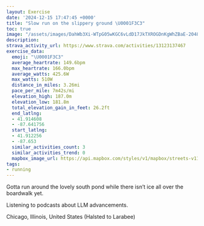 ```yaml
---
layout: Exercise
date: '2024-12-15 17:47:45 +0000'
title: "Slow run on the slippery ground \U0001F3C3"
toc: true
image: "/assets/images/DahWb3Xi-WTpG05wKGC6vLdD17JkTXROGDnKgWhZBaE-2048x1536.jpg.jpeg"
description:
strava_activity_url: https://www.strava.com/activities/13123137467
exercise_data:
  emoji: "\U0001F3C3"
  average_heartrate: 149.6bpm
  max_heartrate: 166.0bpm
  average_watts: 425.6W
  max_watts: 510W
  distance_in_miles: 3.26mi
  pace_per_mile: 7m42s/mi
  elevation_high: 187.0m
  elevation_low: 181.8m
  total_elevation_gain_in_feet: 26.2ft
  end_latlng:
  - 41.914608
  - -87.641756
  start_latlng:
  - 41.912256
  - -87.653
  similar_activities_count: 3
  similar_activities_trend: 0
  mapbox_image_url: https://api.mapbox.com/styles/v1/mapbox/streets-v11/static/path-5+787af2-1.0(mgy~Fll~uOBcAC_A%40m%40C%7D%40Bc%40Ak%40AwAFgAAmACSCCWCEk%40%40u%40G%7B%40%3Fa%40I%7BBESE%7BC%40oAEc%40%3Fw%40BYDoBHc%40%40i%40E%7DAG_%40IGmADWDEACO%40_%40A%7BACiA%3FsBEyBFcDC%7DCEWMc%40GwAKe%40%3FGD%7D%40AiBBq%40%3Fm%40%40g%40%3FcAEcABiB%3FeAEs%40DaB%3F%5BMeB%3Fe%40EKE%5DF%5DHiA%40o%40Gu%40G%5DEMCEIEY%3FYDkAv%40OHeAFc%40HGIEa%40%3F%7D%40Ae%40EMYe%40M%7B%40_%40%7DAECK%3Fs%40TSBGJE%5DEAc%40%40MBQJIHADD%60%40GpADz%40F%5EAPGLqAh%40MNS%5EWP_%40Ci%40Lc%40YIAi%40t%40_%40TGTAXGDIAa%40S%5Do%40KOESOMQGWEy%40Ci%40Sc%40Go%40%3FSB_AAi%40HQESUU_AUSMAaBZgAV%5DLc%40Hw%40Tm%40VkA%5Co%40XoBl%40aA%5E_%40ZIRGd%40Bn%40L%60ADJTZd%40jAT%60AHPHHHBb%40%3Fp%40F%60%40Aj%40%40d%40KRMPE%5EAX%40D%40BJGj%40EDTRD%40tDQjAAPB%5CCHDpAz%40ZNZD%5EAfADnBIx%40BhAKv%40%3Fz%40SPMDBVb%40Lj%40Dl%40%3FfBBhACt%40%3FhABbA%40HF%3FNOFAJR%40%60%40%5ELJBlAC%5CBb%40CX%40jBEz%40%3Fl%40B%7CAKpAzATZLRh%40%5ENLDNDX),pin-s-s+e5b22e(-87.65143,41.91367),pin-s-f+89ae00(-87.63995,41.91459000000002)/auto/800x800?access_token=pk.eyJ1Ijoiam9zaGJlY2ttYW4iLCJhIjoiY205eWR2aDd1MWZ6djJrbXc4a3M0bWZleiJ9.XiG9OWkNcZk2QzjJbxLB4A
tags:
- running
---
```


Gotta run around the lovely south pond while there isn’t ice all over the boardwalk yet. 

Listening to podcasts about LLM advancements.

Chicago, Illinois, United States (Halsted to Larabee)
